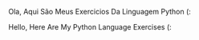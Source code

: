 Ola, Aqui São Meus Exercicios Da Linguagem Python (:

Hello, Here Are My Python Language Exercises (:
